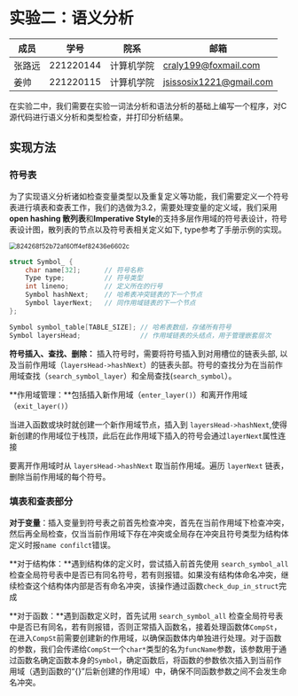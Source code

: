 # 实验二：语义分析

| 成员   | 学号      | 院系       | 邮箱                    |
| ------ | --------- | ---------- | ----------------------- |
| 张路远 | 221220144 | 计算机学院 | craly199@foxmail.com    |
| 姜帅   | 221220115 | 计算机学院 | jsissosix1221@gmail.com |

在实验二中，我们需要在实验一词法分析和语法分析的基础上编写一个程序，对C源代码进行语义分析和类型检查，并打印分析结果。

## 实现方法

### 符号表

为了实现语义分析诸如检查变量类型以及重复定义等功能，我们需要定义一个符号表进行填表和查表工作，我们的选做为3.2，需要处理变量的定义域，我们采用**open hashing 散列表**和**Imperative Style**的支持多层作用域的符号表设计，符号表设计图，散列表的节点以及符号表相关定义如下, type参考了手册示例的实现。

<img src="D:\QQ\文档\819639946\nt_qq\nt_data\Pic\2025-04\Ori\824268f52b72af60ff4ef82436e6602c.png" alt="824268f52b72af60ff4ef82436e6602c" style="zoom:80%; margin:0" />

```c
struct Symbol_ {
    char name[32];      // 符号名称
    Type type;          // 符号类型
    int lineno;         // 定义所在的行号
    Symbol hashNext;    // 哈希表冲突链表的下一个节点
    Symbol layerNext;   // 同作用域链表的下一个节点
};

Symbol symbol_table[TABLE_SIZE]; // 哈希表数组，存储所有符号
Symbol layersHead;				 // 作用域链表的头结点，用于管理嵌套层次
```

**符号插入、查找、删除：** 插入符号时，需要将符号插入到对用槽位的链表头部, 以及当前作用域（`layersHead->hashNext`）的链表头部。符号的查找分为在当前作用域查找（`search_symbol_layer`）和全局查找(`search_symbol`）。

**作用域管理：**包括插入新作用域（`enter_layer()`）和离开作用域（`exit_layer()`）

当进入函数或块时就创建一个新作用域节点，插入到 `layersHead->hashNext`,使得新创建的作用域位于栈顶，此后在此作用域下插入的符号会通过`layerNext`属性连接

要离开作用域时从 `layersHead->hashNext` 取当前作用域。遍历 `layerNext` 链表，删除当前作用域的每个符号。

### 填表和查表部分

**对于变量**：插入变量到符号表之前首先检查冲突，首先在当前作用域下检查冲突，然后再全局检查，仅当当前作用域下存在冲突或全局存在冲突且符号类型为结构体定义时报`name confilct`错误。

**对于结构体：**遇到结构体的定义时，尝试插入前首先使用 `search_symbol_all` 检查全局符号表中是否已有同名符号，若有则报错。如果没有结构体命名冲突，继续检查这个结构体内部是否有命名冲突，该操作通过函数`check_dup_in_struct`完成

**对于函数：**遇到函数定义时，首先试用 `search_symbol_all` 检查全局符号表中是否已有同名，若有则报错，否则正常插入函数名，接着处理函数体`CompSt`，在进入`CompSt`前需要创建新的作用域，以确保函数体内单独进行处理。对于函数的参数，我们会传递给`CompSt`一个`char*`类型的名为`funcName`参数，该参数用于通过函数名确定函数本身的`Symbol`，确定函数后，将函数的参数依次插入到当前作用域（遇到函数的“{}”后新创建的作用域）中，确保不同函数参数之间不会发生命名冲突。





